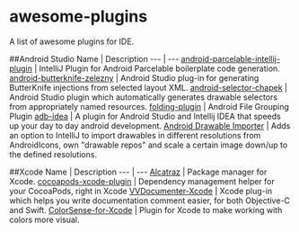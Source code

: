 # awesome-plugins
A list of awesome plugins for IDE.

##Android Studio
Name | Description
--- | --- 
[android-parcelable-intellij-plugin](https://github.com/mcharmas/android-parcelable-intellij-plugin) | IntelliJ Plugin for Android Parcelable boilerplate code generation.
[android-butterknife-zelezny](https://github.com/avast/android-butterknife-zelezny) | Android Studio plug-in for generating ButterKnife injections from selected layout XML.
[android-selector-chapek](https://github.com/inmite/android-selector-chapek) | Android Studio plugin which automatically generates drawable selectors from appropriately named resources.
[folding-plugin](https://github.com/dmytrodanylyk/folding-plugin) | Android File Grouping Plugin
[adb-idea](https://github.com/pbreault/adb-idea) | A plugin for Android Studio and Intellij IDEA that speeds up your day to day android development.
[Android Drawable Importer](https://github.com/winterDroid/android-drawable-importer-intellij-plugin) | Adds an option to IntelliJ to import drawables in different resolutions from AndroidIcons, own "drawable repos" and scale a certain image down/up to the defined resolutions.

##Xcode
Name | Description
--- | --- 
[Alcatraz](https://github.com/supermarin/Alcatraz) | Package manager for Xcode.
[cocoapods-xcode-plugin](https://github.com/kattrali/cocoapods-xcode-plugin) | Dependency management helper for your CocoaPods, right in Xcode
[VVDocumenter-Xcode](https://github.com/onevcat/VVDocumenter-Xcode) | Xcode plug-in which helps you write documentation comment easier, for both Objective-C and Swift.
[ColorSense-for-Xcode](https://github.com/omz/ColorSense-for-Xcode) | Plugin for Xcode to make working with colors more visual.